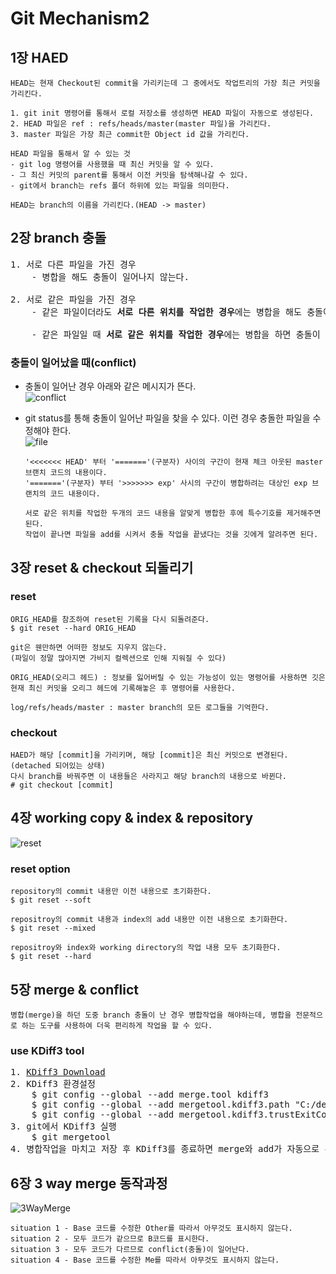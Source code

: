 # Git Mechanism2
## 1장 HAED
```
HEAD는 현재 Checkout된 commit을 가리키는데 그 중에서도 작업트리의 가장 최근 커밋을 가리킨다.

1. git init 명령어를 통해서 로컬 저장소를 생성하면 HEAD 파일이 자동으로 생성된다.
2. HEAD 파일은 ref : refs/heads/master(master 파일)을 가리킨다.
3. master 파일은 가장 최근 commit한 Object id 값을 가리킨다.

HEAD 파일을 통해서 알 수 있는 것
- git log 명령어를 사용했을 때 최신 커밋을 알 수 있다.
- 그 최신 커밋의 parent를 통해서 이전 커밋을 탐색해나갈 수 있다.
- git에서 branch는 refs 폴더 하위에 있는 파일을 의미한다.

HEAD는 branch의 이름을 가리킨다.(HEAD -> master)
```
## 2장 branch 충돌
<pre>
1. 서로 다른 파일을 가진 경우 
    - 병합을 해도 충돌이 일어나지 않는다.

2. 서로 같은 파일을 가진 경우
    - 같은 파일이더라도 <b>서로 다른 위치를 작업한 경우</b>에는 병합을 해도 충돌이 일어나지 않는다.

    - 같은 파일일 때 <b>서로 같은 위치를 작업한 경우</b>에는 병합을 하면 충돌이 일어난다.
</pre>
### 충돌이 일어났을 때(conflict)

- 충돌이 일어난 경우 아래와 같은 메시지가 뜬다.</br>
![conflict](https://github.com/RyuKyeongWoo/TIL/blob/main/Git/img/text.PNG)</br>

- git status를 통해 충돌이 일어난 파일을 찾을 수 있다. 이런 경우 충돌한 파일을 수정해야 한다.</br>
![file](https://github.com/RyuKyeongWoo/TIL/blob/main/Git/img/conflict.PNG)</br>
    ```
    '<<<<<<< HEAD' 부터 '======='(구분자) 사이의 구간이 현재 체크 아웃된 master 브랜치 코드의 내용이다.
    '======='(구분자) 부터 '>>>>>>> exp' 사시의 구간이 병합하려는 대상인 exp 브랜치의 코드 내용이다.

    서로 같은 위치를 작업한 두개의 코드 내용을 알맞게 병합한 후에 특수기호를 제거해주면 된다.
    작업이 끝나면 파일을 add를 시켜서 충돌 작업을 끝냈다는 것을 깃에게 알려주면 된다.
    ```
## 3장 reset & checkout 되돌리기
### reset
```
ORIG_HEAD를 참조하여 reset된 기록을 다시 되돌려준다.
$ git reset --hard ORIG_HEAD 
```
```
git은 웬만하면 어떠한 정보도 지우지 않는다.
(파일이 정말 많아지면 가비지 컬렉션으로 인해 지워질 수 있다)

ORIG_HEAD(오리그 헤드) : 정보를 잃어버릴 수 있는 가능성이 있는 명령어를 사용하면 깃은 현재 최신 커밋을 오리그 헤드에 기록해놓은 후 명령어를 사용한다.

log/refs/heads/master : master branch의 모든 로그들을 기억한다.
```
### checkout
```
HAED가 해당 [commit]을 가리키며, 해당 [commit]은 최신 커밋으로 변경된다.(detached 되어있는 상태)
다시 branch를 바꿔주면 이 내용들은 사라지고 해당 branch의 내용으로 바뀐다.
# git checkout [commit]
```
## 4장 working copy & index & repository
![reset](https://github.com/RyuKyeongWoo/TIL/blob/main/Git/img/reset.PNG)
### reset option
```
repository의 commit 내용만 이전 내용으로 초기화한다.
$ git reset --soft

repositroy의 commit 내용과 index의 add 내용만 이전 내용으로 초기화한다.
$ git reset --mixed

repositroy와 index와 working directory의 작업 내용 모두 초기화한다.
$ git reset --hard 
```
## 5장 merge & conflict
```
병합(merge)을 하던 도중 branch 충돌이 난 경우 병합작업을 해야하는데, 병합을 전문적으로 하는 도구를 사용하여 더욱 편리하게 작업을 할 수 있다.
```
### use KDiff3 tool
<pre>
1. <a href="https://sourceforge.net/projects/kdiff3/files/latest/download">KDiff3 Download</a>
2. KDiff3 환경설정
    $ git config --global --add merge.tool kdiff3
    $ git config --global --add mergetool.kdiff3.path "C:/dev/KDiff3/kdiff3.exe"
    $ git config --global --add mergetool.kdiff3.trustExitCode false
3. git에서 KDiff3 실행
    $ git mergetool
4. 병합작업을 마치고 저장 후 KDiff3를 종료하면 merge와 add가 자동으로 된다.
</pre>
## 6장 3 way merge 동작과정
![3WayMerge](https://github.com/RyuKyeongWoo/TIL/blob/main/Git/img/3waymerge.PNG)
```
situation 1 - Base 코드를 수정한 Other를 따라서 아무것도 표시하지 않는다.
situation 2 - 모두 코드가 같으므로 B코드를 표시한다.
situation 3 - 모두 코드가 다르므로 conflict(충돌)이 일어난다.
situation 4 - Base 코드를 수정한 Me를 따라서 아무것도 표시하지 않는다.
```
